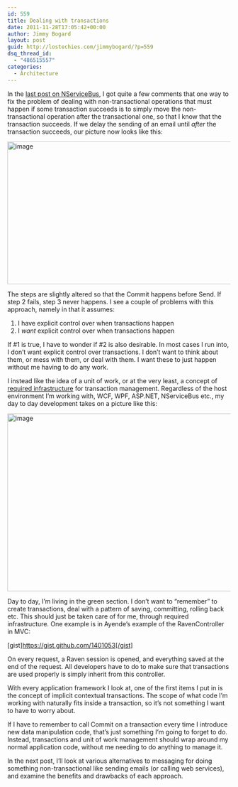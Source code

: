 ```yaml
---
id: 559
title: Dealing with transactions
date: 2011-11-28T17:05:42+00:00
author: Jimmy Bogard
layout: post
guid: http://lostechies.com/jimmybogard/?p=559
dsq_thread_id:
  - "486515557"
categories:
  - Architecture
---
```

In the [last post on NServiceBus](http://lostechies.com/jimmybogard/2011/11/22/stop-premature-email-sending-with-nservicebus/), I got quite a few comments that one way to fix the problem of dealing with non-transactional operations that must happen if some transaction succeeds is to simply move the non-transactional operation after the transactional one, so that I know that the transaction succeeds. If we delay the sending of an email until _after_ the transaction succeeds, our picture now looks like this:

[<img style="background-image: none; border-bottom: 0px; border-left: 0px; padding-left: 0px; padding-right: 0px; display: inline; border-top: 0px; border-right: 0px; padding-top: 0px" title="image" border="0" alt="image" src="http://lostechies.com/jimmybogard/files/2011/11/image_thumb3.png" width="575" height="321" />](http://lostechies.com/jimmybogard/files/2011/11/image3.png)

The steps are slightly altered so that the Commit happens before Send. If step 2 fails, step 3 never happens. I see a couple of problems with this approach, namely in that it assumes:

  1. I have explicit control over when transactions happen
  2. I _want_ explicit control over when transactions happen

If #1 is true, I have to wonder if #2 is also desirable. In most cases I run into, I don’t want explicit control over transactions. I don’t want to think about them, or mess with them, or deal with them. I want these to just happen without me having to do any work.

I instead like the idea of a unit of work, or at the very least, a concept of [required infrastructure](http://ayende.com/blog/136193/the-required-infrastructure-frees-you-from-infrastructure-decisions) for transaction management. Regardless of the host environment I’m working with, WCF, WPF, ASP.NET, NServiceBus etc., my day to day development takes on a picture like this:

[<img style="background-image: none; border-bottom: 0px; border-left: 0px; padding-left: 0px; padding-right: 0px; display: inline; border-top: 0px; border-right: 0px; padding-top: 0px" title="image" border="0" alt="image" src="http://lostechies.com/jimmybogard/files/2011/11/image_thumb4.png" width="607" height="400" />](http://lostechies.com/jimmybogard/files/2011/11/image4.png)

Day to day, I’m living in the green section. I don’t want to “remember” to create transactions, deal with a pattern of saving, committing, rolling back etc. This should just be taken care of for me, through required infrastructure. One example is in Ayende’s example of the RavenController in MVC:

[gist]https://gist.github.com/1401053[/gist]

On every request, a Raven session is opened, and everything saved at the end of the request. All developers have to do to make sure that transactions are used properly is simply inherit from this controller.

With every application framework I look at, one of the first items I put in is the concept of implicit contextual transactions. The scope of what code I’m working with naturally fits inside a transaction, so it’s not something I want to have to worry about.

If I have to remember to call Commit on a transaction every time I introduce new data manipulation code, that’s just something I’m going to forget to do. Instead, transactions and unit of work management should wrap around my normal application code, without me needing to do anything to manage it.

In the next post, I’ll look at various alternatives to messaging for doing something non-transactional like sending emails (or calling web services), and examine the benefits and drawbacks of each approach.